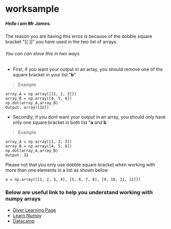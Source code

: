 # worksample
##### Hello i am Mr James.
The reason you are having this erros is because of the dobble square bracket "[[      ]]" you have used in the two list of arrays. 
###### You can can slove this in two ways
- First, if you want your output in an array, you should remove one of the square bracket in your list "**b**"
> Example
```
array_A = np.array([[1, 2, 3]])
array_B = np.array([4, 5, 6])
np.dot(array_A,array_B)
Output: array([32])
```

- Secondly, if you dont want your output in an array, you should only have only one square bracket in both list "**a** and **b**
> Example
```
array_A = np.array([1, 2, 3])
array_B = np.array([4, 5, 6])
np.dot(array_A,array_B)
Output: 32
```

Please not that you only use dobble square bracket when working with more than one elements in a list as shown below
```
a = np.array([[1, 2, 3, 4], [5, 6, 7, 8], [9, 10, 11, 12]])
```
### Below are useful link to help you understand working with numpy arrays
- [Diver Learning Page](https://diver.diveintocode.jp/curriculums/1627)
- [Learn Numpy](https://numpy.org/doc/stable/index.html)
- [Datacamp](https://www.datacamp.com/community/tutorials/python-arrays?utm_source=adwords_ppc&utm_medium=cpc&utm_campaignid=1455363063&utm_adgroupid=65083631748&utm_device=c&utm_keyword=&utm_matchtype=b&utm_network=g&utm_adpostion=&utm_creative=332602034364&utm_targetid=aud-299261629574:dsa-429603003980&utm_loc_interest_ms=&utm_loc_physical_ms=9067844&gclid=CjwKCAiA7dKMBhBCEiwAO_crFC8ITvoGqSc1vKHuZbrPUGsGKpu-gusO8Rdd12wGavncZXMyeqvdTBoCv5cQAvD_BwE)
